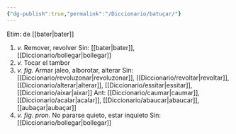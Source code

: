 ```yaml
---
{"dg-publish":true,"permalink":"/Diccionario/batuçar/"}
---
```


Etim: de [[bater\|bater]]
1. *v.* Remover, revolver
    Sin: [[bater\|bater]], [[Diccionario/bollegar\|bollegar]]
2. *v.* Tocar el tambor
3. *v. fig.* Armar jaleo, alborotar, alterar
    Sin: [[Diccionario/revoluzonar\|revoluzonar]], [[Diccionario/revoltar\|revoltar]], [[Diccionario/alterar\|alterar]], [[Diccionario/essitar\|essitar]], [[Diccionario/aixar\|aixar]]
    Ant: [[Diccionario/caumar\|caumar]], [[Diccionario/acalar\|acalar]], [[Diccionario/abaucar\|abaucar]], [[aubaçar\|aubaçar]]
4. *v. fig. pron.* No pararse quieto, estar inquieto
    Sin: [[Diccionario/bollegar\|bollegar]]